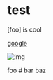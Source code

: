 # test

[foo] is cool

[google](http://google.com)

![img](https://pbs.twimg.com/profile_images/927446347879292930/Fi0D7FGJ_400x400.jpg)

foo # bar baz
